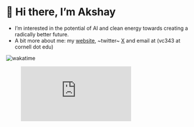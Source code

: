 # 👋 Hi there, I’m Akshay 
- I’m interested in the potential of AI and clean energy towards creating a radically better future.
- A bit more about me: my [website](https://akshayvkt.github.io/), ~twitter~ [X](https://x.com/akshayvkt) and email at (vc343 at cornell dot edu)

![wakatime](https://wakatime.com/badge/user/b0ee387a-f4eb-43cf-8b40-16f3aa41b5db.svg)

<figure><embed src="https://wakatime.com/share/@akshayvkt/d824a852-08e0-4924-8654-9f22c70c645a.svg"></embed></figure>
<!---
akshayvkt/akshayvkt is a ✨ special ✨ repository because its `README.md` (this file) appears on your GitHub profile.
You can click the Preview link to take a look at your changes.
--->
